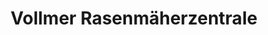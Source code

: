 ---
title: "Vollmer Rasenmäherzentrale"
url: /schwaebisch-gmuend/vollmer-rasenmaeherzentrale/
shop: Garten-Center
---